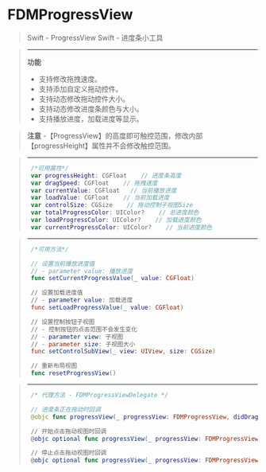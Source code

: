 # FDMProgressView
>Swift - ProgressView
>Swift - 进度条小工具

> ----------
> **功能**
>* 支持修改拖拽速度。
>* 支持添加自定义拖动控件。
>* 支持动态修改拖动控件大小。
>* 支持动态修改进度条颜色与大小。
>* 支持播放进度，加载进度等显示。

> **注意** -【ProgressView】的高度即可触控范围，修改内部【progressHeight】属性并不会修改触控范围。

> ----------
>```swift
>  /*可用属性*/
>  var progressHeight: CGFloat    // 进度条高度
>  var dragSpeed: CGFloat    // 拖拽速度
>  var currentValue: CGFloat   // 当前播放进度
>  var loadValue: CGFloat    // 当前加载进度
>  var controlSize: CGSize    // 拖动控制子视图Size
>  var totalProgressColor: UIColor?    // 总进度颜色
>  var loadProgressColor: UIColor?    // 加载进度颜色
>  var currentProgressColor: UIColor?    // 当前进度颜色
>```

> ----------
>```swift
>  /*可用方法*/
>
>  // 设置当前播放进度值 
>  // - parameter value: 播放进度
>  func setCurrentProgressValue(_ value: CGFloat)
>
>  // 设置加载进度值 
>  // - parameter value: 加载进度
>  func setLoadProgressValue(_ value: CGFloat)
>
>  // 设置控制按钮子视图
>  // - 控制按钮的点击范围不会发生变化
>  // - parameter view: 子视图
>  // - parameter size: 子视图大小
>  func setControlSubView(_ view: UIView, size: CGSize)
>
>  // 重新布局视图
>  func resetProgressView()
>```

> ----------
> ```swift
>  /* 代理方法 - FDMProgressViewDelegate */
>
>  // 进度条正在拖动时回调
>  @objc func progressView(_ progressView: FDMProgressView, didDraggingProgressView currentValue: CGFloat)
>
>  // 开始点击拖动视图时回调
>  @objc optional func progressView(_ progressView: FDMProgressView, didTouchBeginDragView currentValue: CGFloat)
>
>  // 停止点击拖动视图时回调
>  @objc optional func progressView(_ progressView: FDMProgressView, didTouchEndDragView currentValue: CGFloat)
> ```
